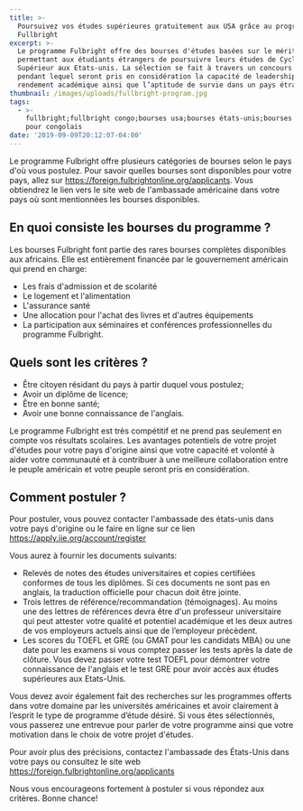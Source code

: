 ```yaml
---
title: >-
  Poursuivez vos études supérieures gratuitement aux USA grâce au programme
  Fullbright
excerpt: >-
  Le programme Fulbright offre des bourses d'études basées sur le mérite
  permettant aux étudiants étrangers de poursuivre leurs études de Cycle
  Supérieur aux Etats-unis. La sélection se fait à travers un concours ouvert
  pendant lequel seront pris en considération la capacité de leadership, le
  rendement académique ainsi que l’aptitude de survie dans un pays étranger.
thumbnail: /images/uploads/fullbright-program.jpg
tags:
  - >-
    fullbright;fullbright congo;bourses usa;bourses états-unis;bourses d'études
    pour congolais
date: '2019-09-09T20:12:07-04:00'
---
```

Le programme Fulbright offre plusieurs catégories de bourses selon le pays d'où vous postulez. Pour savoir quelles bourses sont disponibles pour votre pays, allez sur <a href="https://foreign.fulbrightonline.org/applicants" target="_blank" rel="noopener noreferrer">https://foreign.fulbrightonline.org/applicants</a>. Vous obtiendrez le lien vers le site web de l'ambassade américaine dans votre pays où sont mentionnées les bourses disponibles.

## En quoi consiste les bourses du programme ?

Les bourses Fulbright font partie des rares bourses complètes disponibles aux africains. Elle est entièrement financée par le gouvernement américain qui prend en charge:

* Les frais d'admission et de scolarité
* Le logement et l'alimentation
* L'assurance santé
* Une allocation pour l'achat des livres et d'autres équipements
* La participation aux séminaires et conférences professionnelles du programme Fulbright.

## Quels sont les critères ?

* Être citoyen résidant du pays à partir duquel vous postulez;
* Avoir un diplôme de licence;
* Être en bonne santé;
* Avoir une bonne connaissance de l'anglais.

Le programme Fulbright est très compétitif et ne prend pas seulement en compte vos résultats scolaires. Les avantages potentiels de votre projet d'études pour votre pays d'origine ainsi que votre capacité et volonté à aider votre communauté et à contribuer à une meilleure collaboration entre le peuple américain et votre peuple seront pris en considération.

## Comment postuler ?

Pour postuler, vous pouvez contacter l'ambassade des états-unis dans votre pays d'origine ou le faire en ligne sur ce lien <a href="https://apply.iie.org/account/register" target="_blank" rel="noopener noreferrer">https://apply.iie.org/account/register</a>

Vous aurez à fournir les documents suivants:

* Relevés de notes des études universitaires et copies certifiées conformes de tous les diplômes. Si ces documents ne sont pas en anglais, la traduction officielle pour chacun doit être jointe.
* Trois lettres de référence/recommandation (témoignages). Au moins une des lettres de références devra être d'un professeur universitaire qui peut attester votre qualité et potentiel académique et les deux autres de vos employeurs actuels ainsi que de l’employeur précèdent.
* Les scores du TOEFL et GRE (ou GMAT pour les candidats MBA) ou une date pour les examens si vous comptez passer les tests après la date de clôture. Vous devez passer votre test TOEFL pour démontrer votre connaissance de l'anglais et le test GRE pour avoir accès aux études supérieures aux Etats-Unis.

Vous devez avoir également fait des recherches sur les programmes offerts dans votre domaine par les universités américaines et avoir clairement à l’esprit le type de programme d’étude désiré. Si vous êtes sélectionnés, vous passerez une entrevue pour parler de votre programme ainsi que votre motivation dans le choix de votre projet d'études.

Pour avoir plus des précisions, contactez l'ambassade des États-Unis dans votre pays ou consultez le site web <a href="https://foreign.fulbrightonline.org/applicants" target="_blank" rel="noopener noreferrer">https://foreign.fulbrightonline.org/applicants</a>

Nous vous encourageons fortement à postuler si vous répondez aux critères. Bonne chance!
